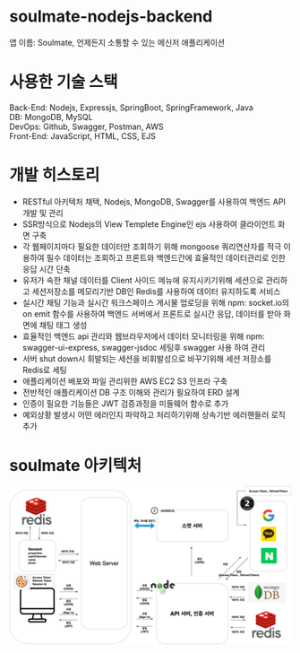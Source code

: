 # soulmate-nodejs-backend
앱 이름: Soulmate, 언제든지 소통할 수 있는 메신저 애플리케이션

# 사용한 기술 스택
Back-End:  Nodejs, Expressjs,   SpringBoot,  SpringFramework,  Java<br>
DB:  MongoDB,  MySQL<br>
DevOps:  Github,  Swagger,  Postman,  AWS<br>
Front-End:  JavaScript,  HTML,  CSS,  EJS<br>

# 개발 히스토리
- RESTful 아키텍처 채택, Nodejs, MongoDB, Swagger를 사용하여 백엔드 API 개발 및 관리<br>
- SSR방식으로 Nodejs의 View Templete Engine인 ejs 사용하여 클라이언트 화면 구축<br>
- 각 웹페이지마다 필요한 데이터만 조회하기 위해 mongoose 쿼리연산자를 적극 이용하여 필수 데이터는 조회하고 프론트와 백엔드간에 효율적인 데이터관리로 인한 응답 시간 단축<br>
- 유저가 속한 채널 데이터를 Client 사이드 메뉴에 유지시키기위해 세션으로 관리하고 세션저장소를 메모리기반 DB인 Redis를 사용하여 데이터 유지하도록 서비스<br>
- 실시간 채팅 기능과 실시간 워크스페이스 게시물 업로딩을 위해 npm: socket.io의 on emit 함수를 사용하여 백엔드 서버에서 프론트로 실시간 응답, 데이터를 받아 화면에 채팅 태그 생성<br>
- 효율적인 백엔드 api 관리와 웹브라우저에서 데이터 모니터링을 위해 npm: swagger-ui-express, swagger-jsdoc 세팅후 swagger 사용 하여 관리<br>
- 서버 shut down시 휘발되는 세션을 비휘발성으로 바꾸기위해 세션 저장소를 Redis로 세팅<br>
- 애플리케이션 배포와 파일 관리위한 AWS EC2 S3 인프라 구축<br>
- 전반적인 애플리케이션 DB 구조 이해와 관리가 필요하여 ERD 설계<br>
- 인증이 필요한 기능들은 JWT 검증과정을 미들웨어 함수로 추가<br>
- 예외상황 발생시 어떤 에러인지 파악하고 처리하기위해 상속기반 에러핸들러 로직 추가<br>


# soulmate 아키텍처
<img src="./readme-images/SOULMATE 아키텍처.png">



